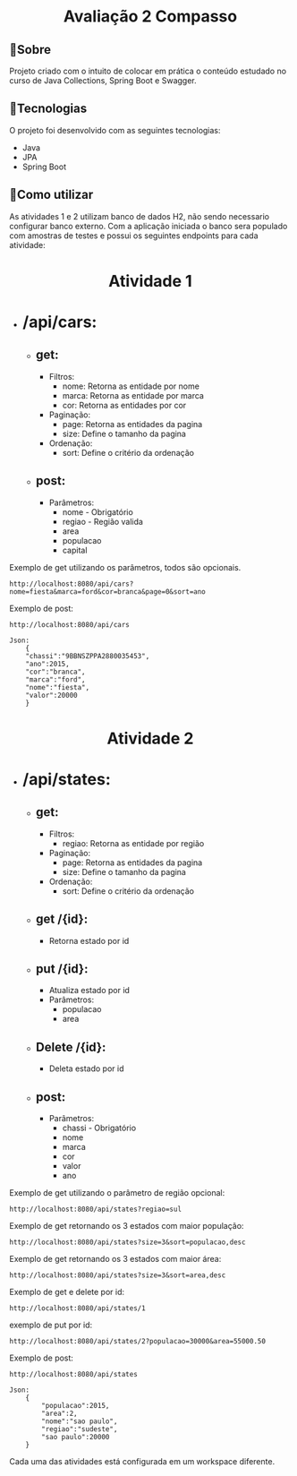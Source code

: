 <h1 align="center">
    Avaliação 2 Compasso
</h1>

## 📜Sobre

Projeto criado com o intuito de colocar em prática o conteúdo estudado no curso de Java Collections, Spring Boot e Swagger.

## 🚀Tecnologias

O projeto foi desenvolvido com as seguintes tecnologias:

- Java
- JPA
- Spring Boot

## 📌Como utilizar

As atividades 1 e 2 utilizam banco de dados H2, não sendo necessario configurar banco externo. Com a aplicação iniciada o banco sera populado com amostras de testes e possui os seguintes endpoints para cada atividade:

<h1 align="center">
    Atividade 1
</h1>

- # /api/cars:
    - ## get:
        - Filtros:
            - nome: Retorna as entidade por nome
            - marca: Retorna as entidade por marca
            - cor: Retorna as entidades por cor
        - Paginação:
            - page: Retorna as entidades da pagina
            - size: Define o tamanho da pagina
        - Ordenação:
            - sort: Define o critério da ordenação
    - ## post:
        - Parâmetros:
            - nome - Obrigatório
            - regiao - Região valida
            - area
            - populacao
            - capital
            
Exemplo de get utilizando os parâmetros, todos são opcionais.

    http://localhost:8080/api/cars?nome=fiesta&marca=ford&cor=branca&page=0&sort=ano

Exemplo de post:

    http://localhost:8080/api/cars

    Json:
        {
        "chassi":"9BBNSZPPA2880035453",
        "ano":2015,
        "cor":"branca",
        "marca":"ford",
        "nome":"fiesta",
        "valor":20000
        }

<h1 align="center">
    Atividade 2
</h1>

- # /api/states:
    - ## get:
        - Filtros:
            - regiao: Retorna as entidade por região
        - Paginação:
            - page: Retorna as entidades da pagina
            - size: Define o tamanho da pagina
        - Ordenação:
            - sort: Define o critério da ordenação

    - ## get /{id}:
        - Retorna estado por id

    - ## put /{id}:
        - Atualiza estado por id
        - Parâmetros:
            - populacao
            - area

    - ## Delete /{id}:
        - Deleta estado por id
    
    - ## post:
        - Parâmetros:
            - chassi - Obrigatório
            - nome
            - marca
            - cor
            - valor
            - ano
            
Exemplo de get utilizando o parâmetro de região opcional:

    http://localhost:8080/api/states?regiao=sul

Exemplo de get retornando os 3 estados com maior população:

    http://localhost:8080/api/states?size=3&sort=populacao,desc

Exemplo de get retornando os 3 estados com maior área:

    http://localhost:8080/api/states?size=3&sort=area,desc

Exemplo de get e delete por id:

    http://localhost:8080/api/states/1

exemplo de put por id:

    http://localhost:8080/api/states/2?populacao=30000&area=55000.50

Exemplo de post:

    http://localhost:8080/api/states

    Json:
        {
            "populacao":2015,
            "area":2,
            "nome":"sao paulo",
            "regiao":"sudeste",
            "sao paulo":20000
        }



                




Cada uma das atividades está configurada em um workspace diferente.
